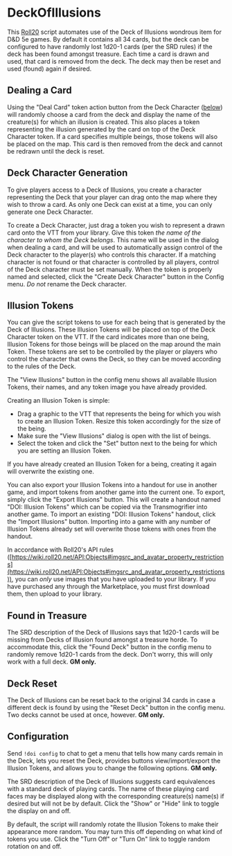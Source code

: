 # DeckOfIllusions

This [Roll20](http://roll20.net/) script automates use of the Deck of Illusions wondrous item for D&D 5e games. By default it contains all 34 cards, but the deck can be configured to have randomly lost 1d20-1 cards (per the SRD rules) if the deck has been found amongst treasure. Each time a card is drawn and used, that card is removed from the deck. The deck may then be reset and used (found) again if desired.

## Dealing a Card

Using the "Deal Card" token action button from the Deck Character ([below](#deck-character-generation)) will randomly choose a card from the deck and display the name of the creature(s) for which an illusion is created. This also places a token representing the illusion generated by the card on top of the Deck Character token. If a card specifies multiple beings, those tokens will also be placed on the map. This card is then removed from the deck and cannot be redrawn until the deck is reset.

## Deck Character Generation
To give players access to a Deck of Illusions, you create a character representing the Deck that your player can drag onto the map where they wish to throw a card. As only one Deck can exist at a time, you can only generate one Deck Character.

To create a Deck Character, just drag a token you wish to represent a drawn card onto the VTT from your library. Give this token *the name of the character to whom the Deck belongs*. This name will be used in the dialog when dealing a card, and will be used to automatically assign control of the Deck character to the player(s) who controls this character. If a matching character is not found or that character is controlled by all players, control of the Deck character must be set manually. When the token is properly named and selected, click the "Create Deck Character" button in the Config menu. *Do not* rename the Deck character.

## Illusion Tokens
You can give the script tokens to use for each being that is generated by the Deck of Illusions. These Illusion Tokens will be placed on top of the Deck Character token on the VTT. If the card indicates more than one being, Illusion Tokens for those beings will be placed on the map around the main Token. These tokens are set to be controlled by the player or players who control the character that owns the Deck, so they can be moved according to the rules of the Deck.

The "View Illusions" button in the config menu shows all available Illusion Tokens, their names, and any token image you have already provided.

Creating an Illusion Token is simple:
- Drag a graphic to the VTT that represents the being for which you wish to create an Illusion Token. Resize this token accordingly for the size of the being.
- Make sure the "View Illusions" dialog is open with the list of beings.
- Select the token and click the "Set" button next to the being for which you are setting an Illusion Token.

If you have already created an Illusion Token for a being, creating it again will overwrite the existing one.

You can also export your Illusion Tokens into a handout for use in another game, and import tokens from another game into the current one. To export, simply click the "Export Illusions" button. This will create a handout named "DOI: Illusion Tokens" which can be copied via the Transmogrifier into another game. To import an existing "DOI: Illusion Tokens" handout, click the "Import Illusions" button. Importing into a game with any number of Illusion Tokens already set will overwrite those tokens with ones from the handout.

In accordance with Roll20's API rules ([https://wiki.roll20.net/API:Objects#imgsrc_and_avatar_property_restrictions](https://wiki.roll20.net/API:Objects#imgsrc_and_avatar_property_restrictions)), you can *only* use images that you have uploaded to your library. If you have purchased any through the Marketplace, you must first download them, then upload to your library.

## Found in Treasure

The SRD description of the Deck of Illusions says that 1d20-1 cards will be missing from Decks of Illusion found amongst a treasure horde. To accommodate this, click the "Found Deck" button in the config menu to randomly remove 1d20-1 cards from the deck. Don't worry, this will only work with a full deck. **GM only.**

## Deck Reset

The Deck of Illusions can be reset back to the original 34 cards in case a different deck is found by using the "Reset Deck" button in the config menu. Two decks cannot be used at once, however. **GM only.**

## Configuration

Send `!doi config` to chat to get a menu that tells how many cards remain in the Deck, lets you reset the Deck, provides buttons view/import/export the Illusion Tokens, and allows you to change the following options. **GM only.**

The SRD description of the Deck of Illusions suggests card equivalences with a standard deck of playing cards. The name of these playing card faces may be displayed along with the corresponding creature(s) name(s) if desired but will not be by default. Click the "Show" or "Hide" link to toggle the display on and off.

By default, the script will randomly rotate the Illusion Tokens to make their appearance more random. You may turn this off depending on what kind of tokens you use.  Click the "Turn Off" or "Turn On" link to toggle random rotation on and off.
